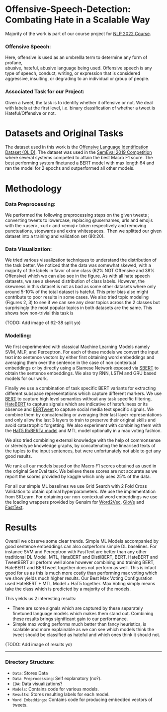 # Offensive-Speech-Detection: Combating Hate in a Scalable Way

Majority of the work is part of our course project for [NLP 2022 Course](http://techtree.iiitd.edu.in/viewDescription/filename?=CSE556). 

### Offensive Speech:
Here, offensive is used as an umbrellla term to determine any form of profane,  
abusive, hateful, abusive language being used. Offensive speech is any type of speech, conduct, writing, or expression that is considered aggressive, insulting, or degrading to an individual or group of people.

### Associated Task for our Project:
Given a tweet, the task is to identify whether it offensive or not. We deal with labels at the first level, i.e. binary classification of whether a tweet is Hateful/Offensive or not.

# Datasets and Original Tasks
The dataset used in this work is the [Offensive Language Identification Dataset (OLID)](https://aclanthology.org/N19-1144/). The dataset was used in the [SemEval 2019 Competition](https://arxiv.org/abs/1903.08983) where several systems competed to attain the best Macro F1 score. The best performing system finetuned a BERT model with max length 64 and ran the model for 2 epochs and outperformed all other models.

# Methodology
### Data Preprocessing:
We performed the following preprocessing steps on the given tweets ; converting tweets to lowercase, replacing @usernames, urls and emojis with the \<user\>, \<url\> and \<emoji\> token respectively and removing punctuations, stopwards and extra whitespaces.  Then we splitted our given dataset into a training and validation set (80:20).

### Data Visualization:
We tried various visualization techniques to understand the distribution of the task better. We noticed that the data was somewhat skewed, with a majority of the labels in favor of one class (62% NOT Offensive and 38% Offensive) which we can also see in the figure. As with all hate speech datasets, we see a skewed distribution of class labels. However, the skewness in this dataset is not as bad as some other datasets where only around 5-10% of the total dataset is hateful. This prior bias also might contribute to poor results in some cases. We also tried topic modeling (Figures 2, 3) to see if we can see any clear topics across the 2 classes but surprisingly the most popular topics in both datasets are the same. This shows how non-trivial this task is

(TODO: Add image of 62-38 split yo)

### Modelling:
We first experimented with classical Machine Learning Models namely SVM, MLP, and Perceptron. For each of these models we convert the input text into sentence vectors by either first obtaining word embeddings and averaging them over the sentence in the case of non contextual embeddings or by directly using a Siamese Network exposed via [SBERT](https://arxiv.org/abs/1908.10084) to obtain the sentence embeddings. We also try RNN, LSTM and GRU based models for our work.

Finally we use a combination of task specific BERT variants for extracting different subspace representations which capture different markers. We use [BERT](https://doi.org/10.18653/v1/N19-1423) to capture high level semantics without any task specific filtering, [HateBERT](http://arxiv.org/abs/2010.12472) to capture signals which are indicative of hatefulness or its absence and [BERTweet](https://doi.org/10.18653/v1/2020.emnlp-demos.2) to capture social media text specific signals. We combine them by concatenating or averaging their last layer representations and only allow the last 3 layers to train to preserve their original skills and avoid catastrophic forgetting. We also experiment with combining them with the [HaT5 RoBERTa model](http://arxiv.org/abs/2202.05690) and MTL model optionally in a max voting fashion.

We also tried combining external knowledge with the help of commonsense or stereotype knowledge graphs, by concatenating the linearised texts of the tuples to the input sentences, but were unfortunately not able to get any good results.

We rank all our models based on the Macro F1 scores obtained as used in the original SemEval task. We believe these scores are not accurate as we report the scores provided by kaggle which only uses 25% of the data. 

For all our simple ML baselines we use Grid Search with 2 Fold Cross Validation to obtain optimal hyperparameters. We use the implementation from SKLearn. For obtaining our non-contextual word embeddings we use the loading wrappers provided by Gensim for [Word2Vec](http://arxiv.org/abs/1301.3781), [GloVe](https://doi.org/10.3115/v1/D14-1162) and [FastText](http://arxiv.org/abs/1607.01759).

# Results
Overall we observe some clear trends. Simple ML Models accompanied by good sentence embeddings can also outperform simple DL baselines. For instance SVM and Perceptron with FastText are better than any other traditional DL Model. MTL, HateBERT and DistilBERT, BERT. HateBERT and TweetBERT all perform well alone however combining and training BERT, HateBERT and BERTweet together does not perform as well. This is infact good for us as this is much more costly than performing max voting which we show yields much higher results. Our Best Max Voting Configuration used HateBERT + MTL Model + HaT5 together. Max Voting simply means take the class which is predicted by a majority of the models.

This yields us 2 interesting results:
* There are some signals which are captured by these separately finetuned language models which makes them stand out. Combining these results brings significant gain to our performance.
* Simple max voting performs much better than fancy heuristics, is scalable and more explainable as we can see which models think the tweet should be classified as hateful and which ones think it should not.

(TODO: Add image of results yo)

--- 
### Directory Structure:
- ```Data```: Stores Data
- ```Data Preprocessing```: Self explanatory (no?).
- ```EDA```: Data visualizations?
- ```Models```: Contains code for various models.
- ```Results```: Stores resulting labels for each model.
- ```Word Embeddings```: Contains code for producing embedded vectors of tweets.

